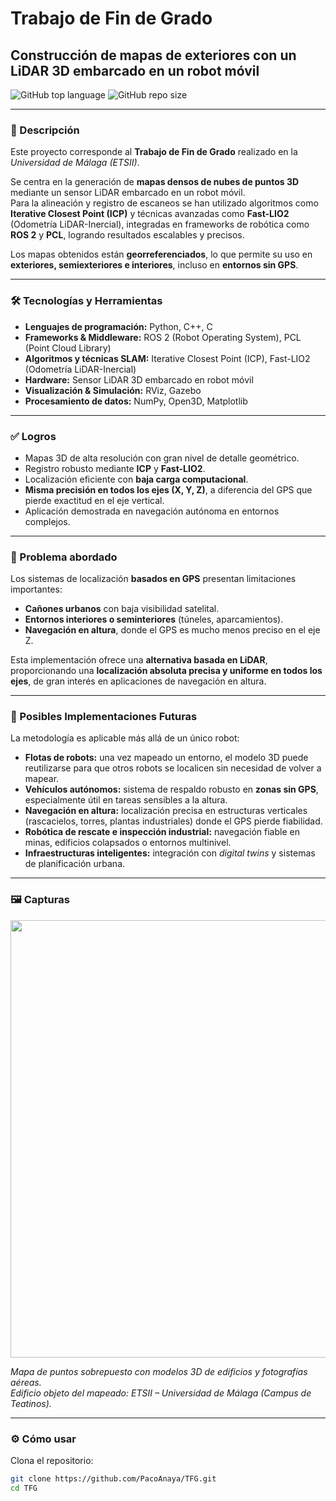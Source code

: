 # Trabajo de Fin de Grado  
## Construcción de mapas de exteriores con un LiDAR 3D embarcado en un robot móvil  

![GitHub top language](https://img.shields.io/github/languages/top/PacoAnaya/TFG) 
![GitHub repo size](https://img.shields.io/github/repo-size/PacoAnaya/TFG)

---

### 📖 Descripción
Este proyecto corresponde al **Trabajo de Fin de Grado** realizado en la *Universidad de Málaga (ETSII)*.  

Se centra en la generación de **mapas densos de nubes de puntos 3D** mediante un sensor LiDAR embarcado en un robot móvil.  
Para la alineación y registro de escaneos se han utilizado algoritmos como **Iterative Closest Point (ICP)** y técnicas avanzadas como **Fast-LIO2** (Odometría LiDAR-Inercial), integradas en frameworks de robótica como **ROS 2** y **PCL**, logrando resultados escalables y precisos.  

Los mapas obtenidos están **georreferenciados**, lo que permite su uso en **exteriores, semiexteriores e interiores**, incluso en **entornos sin GPS**.  

---

### 🛠️ Tecnologías y Herramientas
- **Lenguajes de programación:** Python, C++, C  
- **Frameworks & Middleware:** ROS 2 (Robot Operating System), PCL (Point Cloud Library)  
- **Algoritmos y técnicas SLAM:** Iterative Closest Point (ICP), Fast-LIO2 (Odometría LiDAR-Inercial)  
- **Hardware:** Sensor LiDAR 3D embarcado en robot móvil  
- **Visualización & Simulación:** RViz, Gazebo  
- **Procesamiento de datos:** NumPy, Open3D, Matplotlib  

---

### ✅ Logros
- Mapas 3D de alta resolución con gran nivel de detalle geométrico.  
- Registro robusto mediante **ICP** y **Fast-LIO2**.  
- Localización eficiente con **baja carga computacional**.  
- **Misma precisión en todos los ejes (X, Y, Z)**, a diferencia del GPS que pierde exactitud en el eje vertical.  
- Aplicación demostrada en navegación autónoma en entornos complejos.  

---

### 🛑 Problema abordado
Los sistemas de localización **basados en GPS** presentan limitaciones importantes:  
- **Cañones urbanos** con baja visibilidad satelital.  
- **Entornos interiores o seminteriores** (túneles, aparcamientos).  
- **Navegación en altura**, donde el GPS es mucho menos preciso en el eje Z.  

Esta implementación ofrece una **alternativa basada en LiDAR**, proporcionando una **localización absoluta precisa y uniforme en todos los ejes**, de gran interés en aplicaciones de navegación en altura.  

---

### 🔮 Posibles Implementaciones Futuras
La metodología es aplicable más allá de un único robot:  
- **Flotas de robots:** una vez mapeado un entorno, el modelo 3D puede reutilizarse para que otros robots se localicen sin necesidad de volver a mapear.  
- **Vehículos autónomos:** sistema de respaldo robusto en **zonas sin GPS**, especialmente útil en tareas sensibles a la altura.  
- **Navegación en altura:** localización precisa en estructuras verticales (rascacielos, torres, plantas industriales) donde el GPS pierde fiabilidad.  
- **Robótica de rescate e inspección industrial:** navegación fiable en minas, edificios colapsados o entornos multinivel.  
- **Infraestructuras inteligentes:** integración con *digital twins* y sistemas de planificación urbana.  

---

### 🖼️ Capturas
<p align="center">
  <img src="https://github.com/PacoAnaya/TFG/assets/145780472/5b7bc1b5-85b5-442b-8fcf-9b03f0569dfe" width="700">
</p>

*Mapa de puntos sobrepuesto con modelos 3D de edificios y fotografías aéreas.*  
*Edificio objeto del mapeado: ETSII – Universidad de Málaga (Campus de Teatinos).*  

---

### ⚙️ Cómo usar
Clona el repositorio:  
```bash
git clone https://github.com/PacoAnaya/TFG.git
cd TFG
